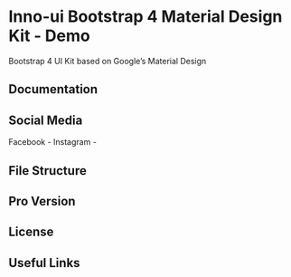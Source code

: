 # Inno-ui Bootstrap 4 Material Design Kit - Demo 

Bootstrap 4 UI Kit based on Google’s Material Design

## Documentation

## Social Media

Facebook -
Instagram -

## File Structure

## Pro Version

## License

## Useful Links

